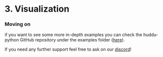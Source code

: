 # 3. Visualization

### Moving on

if you want to see some more in-depth examples you can check the huddu-python GitHub repository under the examples folder ([here](https://github.com/hudduapp/huddu-python/tree/main/examples)).

If you need any further support feel free to ask on our [discord](https://discord.gg/JFW7dyNXpW)!
